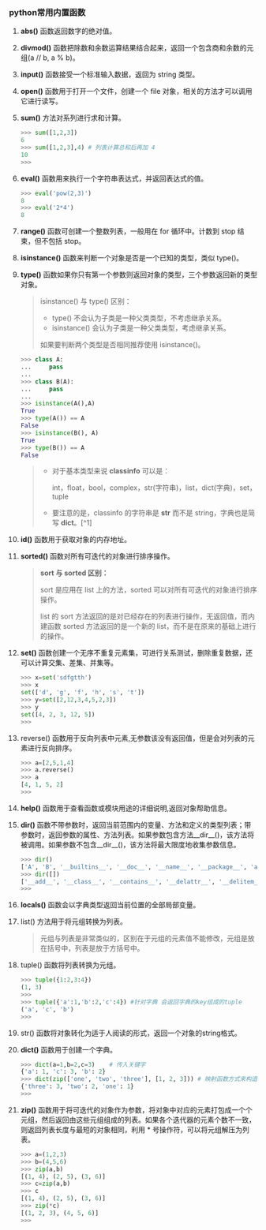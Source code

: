 ### python常用内置函数

1. **abs()** 函数返回数字的绝对值。

2. **divmod()** 函数把除数和余数运算结果结合起来，返回一个包含商和余数的元组(a //
   b, a % b)。

3. **input()** 函数接受一个标准输入数据，返回为 string 类型。

4. **open()** 函数用于打开一个文件，创建一个 file 对象，相关的方法才可以调用它进行读写。

5. **sum()** 方法对系列进行求和计算。

   ~~~python
   >>> sum([1,2,3])
   6
   >>> sum([1,2,3],4) # 列表计算总和后再加 4
   10
   >>>
   ~~~

6. **eval()** 函数用来执行一个字符串表达式，并返回表达式的值。

   ~~~python
   >>> eval('pow(2,3)')
   8
   >>> eval('2*4')
   8
   ~~~

7. **range()** 函数可创建一个整数列表，一般用在 for 循环中。计数到 stop 结束，但不包括 stop。

8. **isinstance()** 函数来判断一个对象是否是一个已知的类型，类似 type()。 

9. **type()** 函数如果你只有第一个参数则返回对象的类型，三个参数返回新的类型对象。 

   > isinstance() 与 type() 区别：
   >
   > - type() 不会认为子类是一种父类类型，不考虑继承关系。
   > - isinstance() 会认为子类是一种父类类型，考虑继承关系。 
   >
   > 如果要判断两个类型是否相同推荐使用 isinstance()。

   ~~~python
   >>> class A:
   ...     pass
   ...
   >>> class B(A):
   ...     pass
   ...
   >>> isinstance(A(),A)
   True
   >>> type(A()) == A
   False
   >>> isinstance(B(), A)
   True
   >>> type(B()) == A
   False
   ~~~

   > + 对于基本类型来说 **classinfo** 可以是：
   >
   >   int，float，bool，complex，str(字符串)，list，dict(字典)，set，tuple
   >
   > + 要注意的是，classinfo 的字符串是 **str** 而不是 string，字典也是简写 **dict**。[^1]

10. **id()** 函数用于获取对象的内存地址。

11. **sorted()** 函数对所有可迭代的对象进行排序操作。

    > **sort 与 sorted 区别：**
    >
    > sort 是应用在 list 上的方法，sorted 可以对所有可迭代的对象进行排序操作。
    >
    > list 的 sort 方法返回的是对已经存在的列表进行操作，无返回值，而内建函数 sorted 方法返回的是一个新的 list，而不是在原来的基础上进行的操作。

12. **set()** 函数创建一个无序不重复元素集，可进行关系测试，删除重复数据，还可以计算交集、差集、并集等。

    ~~~python
    >>> x=set('sdfgtth')
    >>> x
    set(['d', 'g', 'f', 'h', 's', 't'])
    >>> y=set([2,12,3,4,5,2,3])
    >>> y
    set([4, 2, 3, 12, 5])
    >>>
    ~~~

13. reverse() 函数用于反向列表中元素,无参数该没有返回值，但是会对列表的元素进行反向排序。

    ~~~python
    >>> a=[2,5,1,4]
    >>> a.reverse()
    >>> a
    [4, 1, 5, 2]
    >>>
    ~~~

14. **help()** 函数用于查看函数或模块用途的详细说明,返回对象帮助信息。

15. **dir()** 函数不带参数时，返回当前范围内的变量、方法和定义的类型列表；带参数时，返回参数的属性、方法列表。如果参数包含方法\_\_dir\_\_()，该方法将被调用。如果参数不包含\_\_dir\_\_()，该方法将最大限度地收集参数信息。

    ~~~python
    >>> dir()
    ['A', 'B', '__builtins__', '__doc__', '__name__', '__package__', 'a', 'l', 'x', 'y']
    >>> dir([])
    ['__add__', '__class__', '__contains__', '__delattr__', '__delitem__', '__delslice__', '__doc__', '__eq__', '__format__', '__ge__', '__getattribute__', '__getitem__', '__getslice__', '__gt__', '__hash__', '__iadd__', '__imul__', '__init__', '__iter__', '__le__', '__len__', '__lt__', '__mul__', '__ne__', '__new__', '__reduce__', '__reduce_ex__', '__repr__', '__reversed__', '__rmul__', '__setattr__', '__setitem__', '__setslice__', '__sizeof__', '__str__', '__subclasshook__', 'append', 'count', 'extend', 'index', 'insert', 'pop', 'remove', 'reverse', 'sort']
    >>>
    ~~~

16. **locals()** 函数会以字典类型返回当前位置的全部局部变量。

17. list() 方法用于将元组转换为列表。

    > 元组与列表是非常类似的，区别在于元组的元素值不能修改，元组是放在括号中，列表是放于方括号中。

18. tuple() 函数将列表转换为元组。

    ~~~python
    >>> tuple({1:2,3:4})
    (1, 3)
    >>>
    >>> tuple({'a':1,'b':2,'c':4}) #针对字典 会返回字典的key组成的tuple
    ('a', 'c', 'b')
    >>>
    ~~~

19. str() 函数将对象转化为适于人阅读的形式，返回一个对象的string格式。

20. **dict()** 函数用于创建一个字典。

    ~~~python
    >>> dict(a=1,b=2,c=3)    # 传入关键字
    {'a': 1, 'c': 3, 'b': 2}
    >>> dict(zip(['one', 'two', 'three'], [1, 2, 3])) # 映射函数方式来构造字典
    {'three': 3, 'two': 2, 'one': 1}
    >>>
    ~~~

21. **zip()** 函数用于将可迭代的对象作为参数，将对象中对应的元素打包成一个个元组，然后返回由这些元组组成的列表。如果各个迭代器的元素个数不一致，则返回列表长度与最短的对象相同，利用 * 号操作符，可以将元组解压为列表。

    ~~~python
    >>> a=(1,2,3)
    >>> b=(4,5,6)
    >>> zip(a,b)
    [(1, 4), (2, 5), (3, 6)]
    >>> c=zip(a,b)
    >>> c
    [(1, 4), (2, 5), (3, 6)]
    >>> zip(*c)
    [(1, 2, 3), (4, 5, 6)]
    >>>
    ~~~


